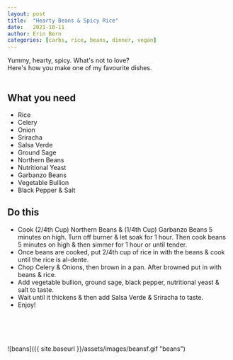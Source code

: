 ```yaml
---
layout: post
title:  "Hearty Beans & Spicy Rice"
date:   2021-10-11
author: Erin Bern
categories: [carbs, rice, beans, dinner, vegan]
---
```

Yummy, hearty, spicy. 
What's not to love? <br/>
Here's how you make one of my favourite dishes. <br/>
<br/>
## What you need
* Rice
* Celery
* Onion
* Sriracha
* Salsa Verde
* Ground Sage
* Northern Beans
* Nutritional Yeast
* Garbanzo Beans
* Vegetable Bullion
* Black Pepper & Salt

## Do this
* Cook (2/4th Cup) Northern Beans & (1/4th Cup) Garbanzo Beans 5 minutes on high. Turn off burner & let soak for 1 hour. Then cook beans 5 minutes on high & then simmer for 1 hour or until tender.
* Once beans are cooked, put 2/4th cup of rice in with the beans & cook until the rice is al-dente.
* Chop Celery & Onions, then brown in a pan. After browned put in with beans & rice.
* Add vegetable bullion, ground sage, black pepper, nutritional yeast & salt to taste.
* Wait until it thickens & then add Salsa Verde & Sriracha to taste.
* Enjoy!
<br/>
<br/>
<br/>
<br/>
![beans]({{ site.baseurl }}/assets/images/beansf.gif "beans")
